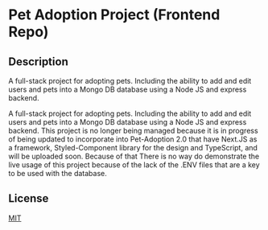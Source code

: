 # Pet Adoption Project (Frontend Repo)

## Description
A full-stack project for adopting pets. Including the ability to add and edit users and pets into a Mongo DB database using a Node JS and express backend.

A full-stack project for adopting pets. Including the ability to add and edit users and pets into a Mongo DB database using a Node JS and express backend.
This project is no longer being managed because it is in progress of being updated to incorporate into Pet-Adoption 2.0 that have Next.JS as a framework, Styled-Component library for the design and TypeScript, and will be uploaded soon. 
Because of that There is no way do demonstrate the live usage of this project because of the lack of the .ENV files that are a key to be used with the database.


## License
[MIT](https://choosealicense.com/licenses/mit/)

